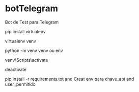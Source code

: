 # botTelegram
Bot de Test para Telegram

pip install virtualenv

virtualenv venv

python -m venv venv ou env

venv\Scripts\activate

deactivate

pip install -r requirements.txt
and
Creat env para chave_api
and user_permitido
